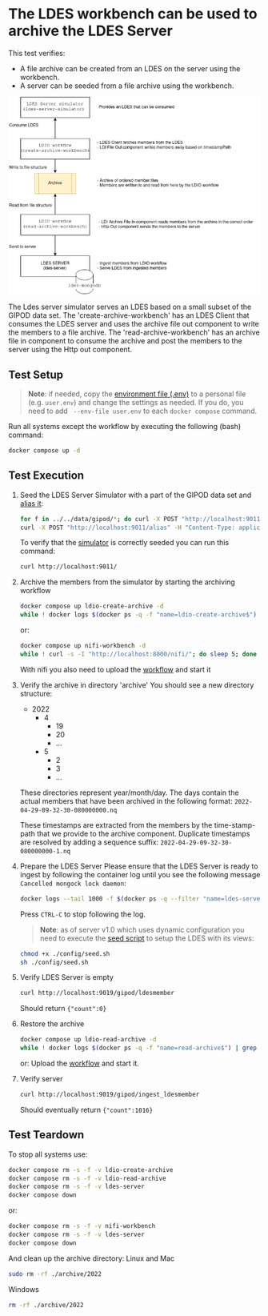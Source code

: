# The LDES workbench can be used to archive the LDES Server

This test verifies:
- A file archive can be created from an LDES on the server using the workbench.
- A server can be seeded from a file archive using the workbench.

![img](artwork/test-33.drawio.png)

The Ldes server simulator serves an LDES based on a small subset of the GIPOD data set.
The 'create-archive-workbench' has an LDES Client that consumes the LDES server and uses the archive file out component to write the members to a file archive.
The 'read-archive-workbench' has an archive file in component to consume the archive and post the members to the server using the Http out component.

## Test Setup
> **Note**: if needed, copy the [environment file (.env)](./.env) to a personal file (e.g. `user.env`) and change the settings as needed. If you do, you need to add ` --env-file user.env` to each `docker compose` command.

Run all systems except the workflow by executing the following (bash) command:
```bash
docker compose up -d
```

## Test Execution

1. Seed the LDES Server Simulator with a part of the GIPOD data set and [alias it](./create-alias.json):
    ```bash
    for f in ../../data/gipod/*; do curl -X POST "http://localhost:9011/ldes" -H "Content-Type: application/ld+json" -d "@$f"; done
    curl -X POST "http://localhost:9011/alias" -H "Content-Type: application/json" -d '@data/create-alias.json'
    ```
   To verify that the [simulator](http://localhost:9011/) is correctly seeded you can run this command:
    ```bash
    curl http://localhost:9011/
    ```

2. Archive the members from the simulator by starting the archiving workflow
   ```bash
   docker compose up ldio-create-archive -d
   while ! docker logs $(docker ps -q -f "name=ldio-create-archive$") | grep 'Started Application in' ; do sleep 1; done
   ```
   or:
   ```bash
   docker compose up nifi-workbench -d
   while ! curl -s -I "http://localhost:8000/nifi/"; do sleep 5; done
   ```
   With nifi you also need to upload the [workflow](./nifi-create-archive-workflow.json) and start it

3. Verify the archive in directory 'archive'
   You should see a new directory structure:
      - 2022
        - 4
          - 19
          - 20
          - ...
        - 5
          - 2
          - 3
          - ...

    These directories represent year/month/day. The days contain the actual members that have been archived in the 
    following format: `2022-04-29-09-32-30-080000000.nq`
    
    These timestamps are extracted from the members by the time-stamp-path that we provide to the archive component.
    Duplicate timestamps are resolved by adding a sequence suffix: `2022-04-29-09-32-30-080000000-1.nq`

4. Prepare the LDES Server
   Please ensure that the LDES Server is ready to ingest by following the container log until you see the following message `Cancelled mongock lock daemon`:
   ```bash
   docker logs --tail 1000 -f $(docker ps -q --filter "name=ldes-server$")
   ```
   Press `CTRL-C` to stop following the log.
   
   > **Note**: as of server v1.0 which uses dynamic configuration you need to execute the [seed script](./config/seed.sh) to setup the LDES with its views:
   ```bash
   chmod +x ./config/seed.sh
   sh ./config/seed.sh
   ```
5. Verify LDES Server is empty
    ```bash
    curl http://localhost:9019/gipod/ldesmember
    ```    

    Should return `{"count":0}`

6. Restore the archive
   ```bash
   docker compose up ldio-read-archive -d
   while ! docker logs $(docker ps -q -f "name=read-archive$") | grep 'Started Application in' ; do sleep 1; done
   ```
   or:
   Upload the [workflow](./nifi-read-archive-workflow.json) and start it.

7. Verify server
    ```bash
    curl http://localhost:9019/gipod/ingest_ldesmember
    ```    

   Should eventually return `{"count":1016}`

## Test Teardown
To stop all systems use:
```bash
docker compose rm -s -f -v ldio-create-archive
docker compose rm -s -f -v ldio-read-archive
docker compose rm -s -f -v ldes-server
docker compose down
```
or:
```bash
docker compose rm -s -f -v nifi-workbench
docker compose rm -s -f -v ldes-server
docker compose down
```

And clean up the archive directory:
   Linux and Mac
   ```bash
   sudo rm -rf ./archive/2022
   ```
   Windows
   ```bash
   rm -rf ./archive/2022
   ```
